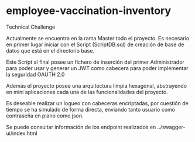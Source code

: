 # employee-vaccination-inventory
Technical Challenge 

Actualmente se encuentra en la rama Master todo el proyecto.
Es necesario en primer lugar iniciar con el Script (ScriptDB.sql) de creación de base de datos que está en el directorio base.

Este Script al final posee un fichero de inserción del primer Administrador para poder usar y generar un JWT como cabecera para poder implementar la seguridad OAUTH 2.0

Además el proyecto posee una arquitectura limpia hexagonal, abstrayendo en mini aplicaciones cada una de las funcionalidades del proyecto.

Es deseable realizar un logueo con cabeceras encriptadas, por cuestión de tiempo se ha simulado de forma directa, enviando tanto usuario como contraseña en plano como json.

Se puede consultar información de los endpoint realizados en ../swagger-ui/index.html
